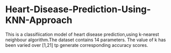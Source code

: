 # Heart-Disease-Prediction-Using-KNN-Approach
This is a classifiication model of heart disease prediction,using k-nearest neighbour algorithm.The dataset contains 14 parameters. The value of k has been varied over [1,21] tp generate corresponding accuracy scores.
